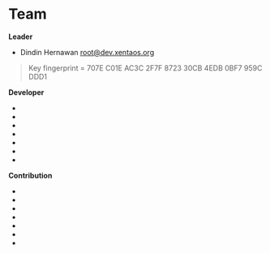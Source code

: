 # Team
**Leader**  
<!-- * Nama <E-Mail> -->
 *  Dindin Hernawan <root@dev.xentaos.org>  
> Key fingerprint = 707E C01E AC3C 2F7F 8723  30CB 4EDB 0BF7 959C DDD1

**Developer**  
<!-- * Nama <E-Mail> -->
 *  
 *  
 *  
 *  
 *  
 *  
 *  

**Contribution**  
<!-- * Nama <E-Mail> -->
 *  
 *  
 *  
 *  
 *  
 *  
 *  
<!-- https://github.com/esc/reprepro/blob/master/docs/short-howto -->
